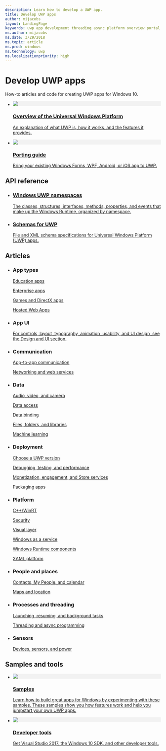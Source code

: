 ```yaml
---
description: Learn how to develop a UWP app.
title: Develop UWP apps
author: mijacobs
layout: LandingPage
keywords: uwp app development threading async platform overview portal develop developers
ms.author: mijacobs
ms.date: 3/29/2018
ms.topic: article
ms.prod: windows
ms.technology: uwp
ms.localizationpriority: high
---
```


<div> 
<h1>Develop UWP apps</h1>
<p>How-to articles and code for creating UWP apps for Windows 10. </p> 
</div>

<ul class="panelContent cardsH" style="margin-left: 1px">
    <li>
        <a href="/windows/uwp/get-started/universal-application-platform-guide" style="display:block">
        <div class="cardSize">
            <div class="cardPadding">
                <div class="card">
                    <div class="cardImageOuter">
                        <div class="cardImage" style="background-color: #f2f2f2">                 
                            <img src="http://docs.microsoft.com//media/hubs/windows/win_developer-uwp.svg" alt=" "/>
                        </div>
                    </div>
                    <div class="cardText">
                        <h3>Overview of the Universal Windows Platform</h3>
                        <p>An explanation of what UWP is, how it works, and the features it provides.</p>
                    </div>
                </div>
            </div>
        </div>
        </a>
    </li>
    <li>
        <a href="/windows/uwp/porting/index" style="display:block">
        <div class="cardSize">
            <div class="cardPadding">
                <div class="card">
                    <div class="cardImageOuter">
                        <div class="cardImage" style="background-color: #f2f2f2">                
                            <img src="http://docs.microsoft.com/media/illustrations/teams-fast-track.svg" alt=" " />
                        </div>
                    </div>                
                    <div class="cardText">
                        <h3>Porting guide</h3>
                        <p>Bring your existing Windows Forms, WPF, Android, or iOS app to UWP. </p>
                    </div>
                </div>
            </div>
        </div>
        </a>
    </li>                 
</ul>

## API reference

<ul class="panelContent cardsH" style="margin-left: 1px">
    <li>
        <a href="/uwp/api" style="display:block">
        <div class="cardSize">
            <div class="cardPadding">
                <div class="card">
                    <div class="cardText">
                        <h3>Windows UWP namespaces</h3>
                        <p>The classes, structures, interfaces, methods, properties, and events that make up the Windows Runtime, organized by namespace.</p>
                    </div>
                </div>
            </div>
        </div>
        </a>
    </li>
    <li>
        <a href="/uwp/schemas/" style="display:block">
        <div class="cardSize">
            <div class="cardPadding">
                <div class="card">
                    <div class="cardText">
                        <h3>Schemas for UWP</h3>
                        <p>File and XML schema specifications for Universal Windows Platform (UWP) apps. </p>
                    </div>
                </div>
            </div>
        </div>
        </a>
    </li>                 
</ul>

## Articles

<ul class="panelContent cardsL" style="margin-left: 1px">
    <li>              
        <div style="display:block" class="cardSize">
            <div style="display:block" class="cardPadding">
                <div style="display:block" class="card">
                    <div style="display:block" class="cardText">
                        <h3>App types</h3>
                        <p style="display: block;"><a  href="/windows/uwp/apps-for-education/">Education apps</a></p>
                        <p style="display: block;"><a  href="/windows/uwp/enterprise/">Enterprise apps</a></p>
                        <p style="display: block;"><a  href="/windows/uwp/gaming/">Games and DirectX apps</a></p>
                        <p style="display: block;"><a  href="/windows/bridges/hosted-web-apps">Hosted Web Apps</a></p>
                    </div>
                </div>
            </div>
        </div>        
    </li>  
    <li>
        <div style="display:block" class="cardSize">
            <div style="display:block" class="cardPadding">
                <div style="display:block" class="card">
                    <div style="display:block" class="cardText">
                        <h3>App UI</h3>
                        <p><a href="/windows/apps/design">For controls, layout, typography, animation, usability, and UI design, see the Design and UI section.</a></p>
                    </div>
                </div>
            </div>
        </div>
    </li>       
    <li>    
        <div style="display:block" class="cardSize">
            <div style="display:block" class="cardPadding">
                <div style="display:block" class="card">
                    <div style="display:block" class="cardText">
                        <h3>Communication</h3>
                        <p><a style="display:block" href="/windows/uwp/app-to-app/">App-to-app communication</a></p>
                        <p><a style="display:block" href="/windows/uwp/networking/">Networking and web services</a></p>
                    </div>
                </div>
            </div>
        </div>
    </li>
    <li>
        <div style="display:block"  class="cardSize">
            <div style="display:block"  class="cardPadding">
                <div style="display:block"  class="card">
                    <div style="display:block"  class="cardText">
                        <h3>Data</h3>
                        <p style="display:block"><a href="/windows/uwp/audio-video-camera/">Audio, video, and camera</a></p>
                        <p><a href="/windows/uwp/data-access/" style="display:block" >Data access</a></p>
                        <p><a href="/windows/uwp/data-binding/"style="display:block" >Data binding</a></p>
                        <p><a href="/windows/uwp/files/" style="display:block" >Files, folders, and libraries</a></p>
                        <p style="display:block"><a href="/windows/uwp/machine-learning/">Machine learning</a></p>
                    </div>
                </div>
            </div>
        </div>
    </li>    
    <li>              
        <div class="cardSize" style="display:block">
            <div class="cardPadding" style="display:block">
                <div class="card" style="display:block">
                    <div class="cardText" style="display:block">
                        <h3>Deployment</h3>
                        <p style="display:block"><a href="/windows/uwp/updates-and-versions/choose-a-uwp-version">Choose a UWP version</a></p>
                        <p style="display:block"><a href="/windows/uwp/debug-test-perf/">Debugging, testing, and performance</a></p>
                        <p style="display:block"><a href="/windows/uwp/monetize/">Monetization, engagement, and Store services</a></p>                        
                        <p style="display:block"><a href="/windows/uwp/packaging/">Packaging apps</a></p>
                    </div>
                </div>
            </div>
        </div>        
    </li>       
    <li>              
        <div style="display:block" class="cardSize">
            <div style="display:block" class="cardPadding">
                <div style="display:block" class="card">
                    <div style="display:block" class="cardText">
                        <h3>Platform</h3>
                        <p style="display:block"><a href="/windows/uwp/cpp-and-winrt-apis/">C++/WinRT</a></p>
                        <p style="display:block"><a href="/windows/uwp/security/">Security</a></p>
                        <p style="display:block"><a href="/windows/uwp/composition/visual-layer">Visual layer</a></p>
                        <p style="display:block"><a href="/windows/uwp/updates-and-versions/application-development-for-windows-as-a-service">Windows as a service</a></p>
                        <p style="display:block"><a href="/windows/uwp/winrt-components/">Windows Runtime components</a></p>                 
                        <p style="display:block"><a href="/windows/uwp/xaml-platform/">XAML platform</a></p>                    
                    </div>
                </div>
            </div>
        </div>        
    </li>
     <li>              
        <div style="display:block" class="cardSize">
            <div style="display:block" class="cardPadding">
                <div style="display:block" class="card">
                    <div style="display:block" class="cardText">
                        <h3>People and places</h3>
                        <p style="display:block"><a href="/windows/uwp/contacts-and-calendar/">Contacts, My People, and calendar</a></p>
                        <p style="display:block"><a href="/windows/uwp/maps-and-location/">Maps and location</a></p>
                    </div>
                </div>
            </div>
        </div>        
    </li>      
    <li>              
        <div style="display:block" class="cardSize">
            <div style="display:block" class="cardPadding">
                <div style="display:block" class="card">
                    <div style="display:block" class="cardText">
                        <h3>Processes and threading</h3>
                        <p style="display:block"><a href="/windows/uwp/launch-resume/">Launching, resuming, and background tasks</a></p>
                        <p style="display:block"><a href="/windows/uwp/threading-async/">Threading and async programming</a></p>
                    </div>
                </div>
            </div>
        </div>        
    </li>                 
     <li>              
        <div style="display:block" class="cardSize">
            <div style="display:block" class="cardPadding">
                <div style="display:block" class="card">
                    <div style="display:block" class="cardText">
                        <h3>Sensors</h3>
                        <p style="display:block"><a href="/windows/uwp/devices-sensors/">Devices, sensors, and power</a></p>
                    </div>
                </div>
            </div>
        </div>        
    </li>         
</ul>


 ## Samples and tools

 <ul class="panelContent cardsH" style="margin-left: 1px">
    <li>
        <a href="/windows/samples">
        <div class="cardSize">
            <div class="cardPadding">
                <div class="card">
                    <div class="cardImageOuter">
                        <div class="cardImage" style="background-color: #f2f2f2">                 
                            <img src="http://docs.microsoft.com/media/illustrations/sql-database-develop.svg" alt=" "/>
                        </div>
                    </div>
                    <div class="cardText">
                        <h3>Samples</h3>
                        <p> Learn how to build great apps for Windows by experimenting with these samples. These samples show you how features work and help you jumpstart your own UWP apps.</p>
                    </div>
                </div>
            </div>
        </div>
        </a>
    </li>
    <li>
        <a href="https://developer.microsoft.com/windows/downloads" style="display:block">
        <div class="cardSize">
            <div class="cardPadding">
                <div class="card">
                    <div class="cardImageOuter">
                        <div class="cardImage" style="background-color: #f2f2f2">                
                            <img src="http://docs.microsoft.com/media/illustrations/sql-get-started-download.svg" alt=" " />
                        </div>
                    </div>                
                    <div class="cardText">
                        <h3>Developer tools</h3>
                        <p>Get Visual Studio 2017, the Windows 10 SDK, and other developer tools.</p>
                    </div>
                </div>
            </div>
        </div>
        </a>
    </li>                 
</ul>


 